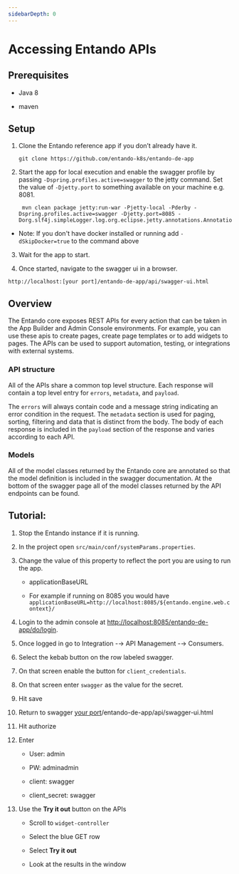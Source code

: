 ```yaml
---
sidebarDepth: 0
---
```


# Accessing Entando APIs

## Prerequisites

-   Java 8

-   maven

## Setup

1.  Clone the Entando reference app if you don’t already have it.

        git clone https://github.com/entando-k8s/entando-de-app

2.  Start the app for local execution and enable the swagger profile by
    passing `-Dspring.profiles.active=swagger` to the jetty command. Set
    the value of `-Djetty.port` to something available on your machine
    e.g. 8081.

         mvn clean package jetty:run-war -Pjetty-local -Pderby -Dspring.profiles.active=swagger -Djetty.port=8085 -Dorg.slf4j.simpleLogger.log.org.eclipse.jetty.annotations.AnnotationParser=error

* Note: If you don't have docker installed or running add `-dSkipDocker=true` to the command above

3.  Wait for the app to start.

4.  Once started, navigate to the swagger ui in a browser.

<!-- -->

    http://localhost:[your port]/entando-de-app/api/swagger-ui.html

## Overview

The Entando core exposes REST APIs for every action that can be taken in
the App Builder and Admin Console environments. For example, you can use
these apis to create pages, create page templates or to add widgets to
pages. The APIs can be used to support automation, testing, or
integrations with external systems.

### API structure

All of the APIs share a common top level structure. Each response will
contain a top level entry for `errors`, `metadata`, and `payload`.

The `errors` will always contain code and a message string indicating an
error condition in the request. The `metadata` section is used for
paging, sorting, filtering and data that is distinct from the body. The
body of each response is included in the `payload` section of the
response and varies according to each API.

### Models

All of the model classes returned by the Entando core are annotated so
that the model definition is included in the swagger documentation. At
the bottom of the swagger page all of the model classes returned by the
API endpoints can be found.

## Tutorial:

1.  Stop the Entando instance if it is running.

2.  In the project open `src/main/conf/systemParams.properties`.

3.  Change the value of this property to reflect the port you are using
    to run the app.

    -   applicationBaseURL

    -   For example if running on 8085 you would have
        `applicationBaseURL=http://localhost:8085/${entando.engine.web.context}/`

4.  Login to the admin console at
    <http://localhost:8085/entando-de-app/do/login>.

5.  Once logged in go to Integration -→ API Management -→ Consumers.

6.  Select the kebab button on the row labeled swagger.

7.  On that screen enable the button for `client_credentials`.

8.  On that screen enter `swagger` as the value for the secret.

9.  Hit save

10. Return to swagger [your
    port](http://localhost:)/entando-de-app/api/swagger-ui.html

11. Hit authorize

12. Enter

    -   User: admin

    -   PW: adminadmin

    -   client: swagger

    -   client\_secret: swagger

13. Use the **Try it out** button on the APIs

    -   Scroll to `widget-controller`

    -   Select the blue GET row

    -   Select **Try it out**

    -   Look at the results in the window
